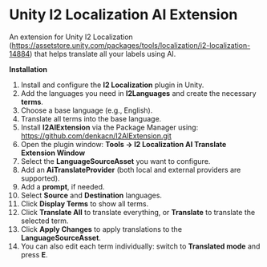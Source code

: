 # Unity I2 Localization AI Extension
An extension for Unity I2 Localization (https://assetstore.unity.com/packages/tools/localization/i2-localization-14884) that helps translate all your labels using AI.

**Installation**
1. Install and configure the **I2 Localization** plugin in Unity.  
2. Add the languages you need in **I2Languages** and create the necessary **terms**.  
3. Choose a base language (e.g., English).  
4. Translate all terms into the base language.  
5. Install **I2AIExtension** via the Package Manager using: https://github.com/denkacn/I2AIExtension.git
6. Open the plugin window:  **Tools → I2 Localization AI Translate Extension Window**  
7. Select the **LanguageSourceAsset** you want to configure.  
8. Add an **AiTranslateProvider** (both local and external providers are supported).  
9. Add a **prompt**, if needed.  
10. Select **Source** and **Destination** languages.  
11. Click **Display Terms** to show all terms.  
12. Click **Translate All** to translate everything, or **Translate** to translate the selected term.  
13. Click **Apply Changes** to apply translations to the **LanguageSourceAsset**.  
14. You can also edit each term individually: switch to **Translated mode** and press **E**. 
